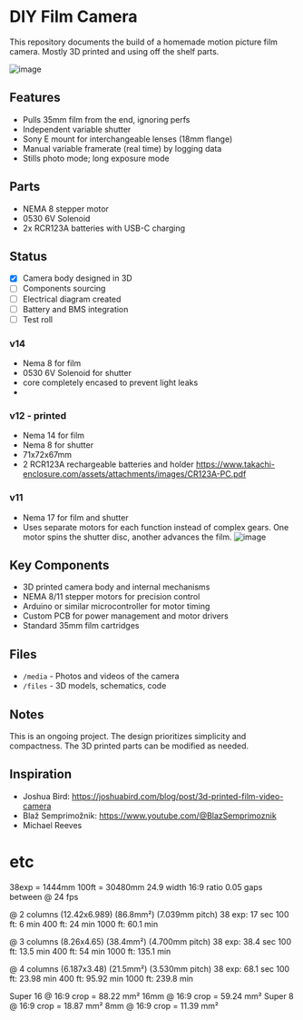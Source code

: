 # DIY Film Camera

This repository documents the build of a homemade motion picture film camera. Mostly 3D printed and using off the shelf parts.

![image](files/v12/v12.gif)

## Features

- Pulls 35mm film from the end, ignoring perfs
- Independent variable shutter
- Sony E mount for interchangeable lenses (18mm flange)
- Manual variable framerate (real time) by logging data
- Stills photo mode; long exposure mode

## Parts

- NEMA 8 stepper motor
- 0530 6V Solenoid
- 2x RCR123A batteries with USB-C charging

## Status

- [x] Camera body designed in 3D  
- [ ] Components sourcing  
- [ ] Electrical diagram created  
- [ ] Battery and BMS integration  
- [ ] Test roll

### v14
- Nema 8 for film
- 0530 6V Solenoid for shutter
- core completely encased to prevent light leaks
- 

### v12 - printed
- Nema 14 for film 
- Nema 8 for shutter
- 71x72x67mm
- 2 RCR123A rechargeable batteries and holder https://www.takachi-enclosure.com/assets/attachments/images/CR123A-PC.pdf

### v11
- Nema 17 for film and shutter
- Uses separate motors for each function instead of complex gears. One motor spins the shutter disc, another advances the film.
![image](media/v11.gif)

## Key Components

- 3D printed camera body and internal mechanisms
- NEMA 8/11 stepper motors for precision control
- Arduino or similar microcontroller for motor timing
- Custom PCB for power management and motor drivers
- Standard 35mm film cartridges

## Files

- `/media` - Photos and videos of the camera
- `/files` - 3D models, schematics, code

## Notes

This is an ongoing project. The design prioritizes simplicity and compactness. The 3D printed parts can be modified as needed.

## Inspiration

- Joshua Bird: https://joshuabird.com/blog/post/3d-printed-film-video-camera
- Blaž Semprimožnik: https://www.youtube.com/@BlazSemprimoznik
- Michael Reeves





# etc

38exp = 1444mm
100ft = 30480mm
24.9 width
16:9 ratio
0.05 gaps between
@ 24 fps

@ 2 columns (12.42x6.989) (86.8mm²) (7.039mm pitch)
 38 exp: 17 sec
 100 ft: 6    min
 400 ft: 24   min
1000 ft: 60.1 min

@ 3 columns (8.26x4.65) (38.4mm²) (4.700mm pitch)
 38 exp: 38.4 sec
 100 ft: 13.5  min
 400 ft: 54    min
1000 ft: 135.1 min

@ 4 columns (6.187x3.48) (21.5mm²) (3.530mm pitch)
 38 exp: 68.1 sec
 100 ft: 23.98 min
 400 ft: 95.92 min
1000 ft: 239.8 min

Super 16 @ 16:9 crop = 88.22 mm²
16mm     @ 16:9 crop = 59.24 mm²
Super 8  @ 16:9 crop = 18.87 mm²
8mm      @ 16:9 crop = 11.39 mm²

